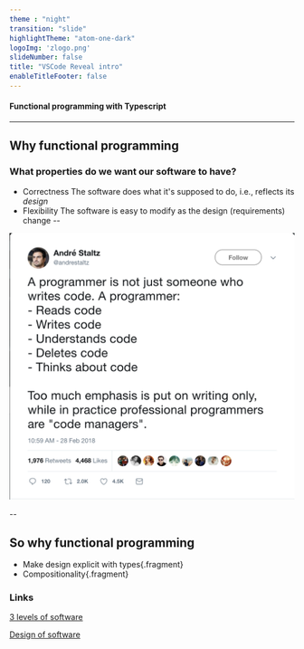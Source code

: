 ```yaml
---
theme : "night"
transition: "slide"
highlightTheme: "atom-one-dark"
logoImg: 'zlogo.png'
slideNumber: false
title: "VSCode Reveal intro"
enableTitleFooter: false
---
```


#### Functional programming with Typescript

---

## Why functional programming

### What properties do we want our software to have?

- Correctness
  The software does what it's supposed to do, i.e., reflects its _design_
- Flexibility
  The software is easy to modify as the design (requirements) change
--

![CRUD](zcrud.png)

--

## So why functional programming

- Make design explicit with types{.fragment}
- Compositionality{.fragment}

### Links

[3 levels of software](http://www.pathsensitive.com/2018/01/the-three-levels-of-software-why-code.html)

[Design of software](http://www.pathsensitive.com/2018/01/the-design-of-software-is-thing-apart.html)
